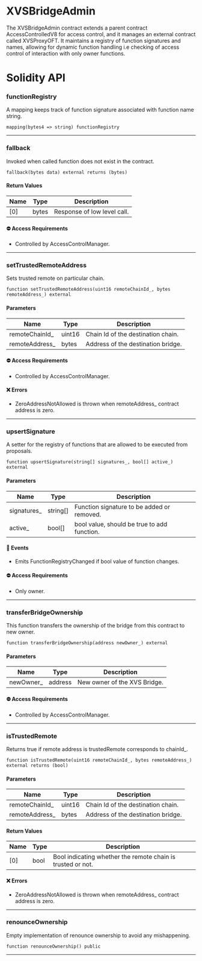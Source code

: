 # XVSBridgeAdmin
The XVSBridgeAdmin contract extends a parent contract AccessControlledV8 for access control, and it manages an external contract called XVSProxyOFT.
It maintains a registry of function signatures and names,
allowing for dynamic function handling i.e checking of access control of interaction with only owner functions.

# Solidity API

### functionRegistry

A mapping keeps track of function signature associated with function name string.

```solidity
mapping(bytes4 => string) functionRegistry
```

- - -

### fallback

Invoked when called function does not exist in the contract.

```solidity
fallback(bytes data) external returns (bytes)
```

#### Return Values
| Name | Type | Description |
| ---- | ---- | ----------- |
| [0] | bytes | Response of low level call. |

#### ⛔️ Access Requirements
* Controlled by AccessControlManager.

- - -

### setTrustedRemoteAddress

Sets trusted remote on particular chain.

```solidity
function setTrustedRemoteAddress(uint16 remoteChainId_, bytes remoteAddress_) external
```

#### Parameters
| Name | Type | Description |
| ---- | ---- | ----------- |
| remoteChainId_ | uint16 | Chain Id of the destination chain. |
| remoteAddress_ | bytes | Address of the destination bridge. |

#### ⛔️ Access Requirements
* Controlled by AccessControlManager.

#### ❌ Errors
* ZeroAddressNotAllowed is thrown when remoteAddress_ contract address is zero.

- - -

### upsertSignature

A setter for the registry of functions that are allowed to be executed from proposals.

```solidity
function upsertSignature(string[] signatures_, bool[] active_) external
```

#### Parameters
| Name | Type | Description |
| ---- | ---- | ----------- |
| signatures_ | string[] | Function signature to be added or removed. |
| active_ | bool[] | bool value, should be true to add function. |

#### 📅 Events
* Emits FunctionRegistryChanged if bool value of function changes.

#### ⛔️ Access Requirements
* Only owner.

- - -

### transferBridgeOwnership

This function transfers the ownership of the bridge from this contract to new owner.

```solidity
function transferBridgeOwnership(address newOwner_) external
```

#### Parameters
| Name | Type | Description |
| ---- | ---- | ----------- |
| newOwner_ | address | New owner of the XVS Bridge. |

#### ⛔️ Access Requirements
* Controlled by AccessControlManager.

- - -

### isTrustedRemote

Returns true if remote address is trustedRemote corresponds to chainId_.

```solidity
function isTrustedRemote(uint16 remoteChainId_, bytes remoteAddress_) external returns (bool)
```

#### Parameters
| Name | Type | Description |
| ---- | ---- | ----------- |
| remoteChainId_ | uint16 | Chain Id of the destination chain. |
| remoteAddress_ | bytes | Address of the destination bridge. |

#### Return Values
| Name | Type | Description |
| ---- | ---- | ----------- |
| [0] | bool | Bool indicating whether the remote chain is trusted or not. |

#### ❌ Errors
* ZeroAddressNotAllowed is thrown when remoteAddress_ contract address is zero.

- - -

### renounceOwnership

Empty implementation of renounce ownership to avoid any mishappening.

```solidity
function renounceOwnership() public
```

- - -

